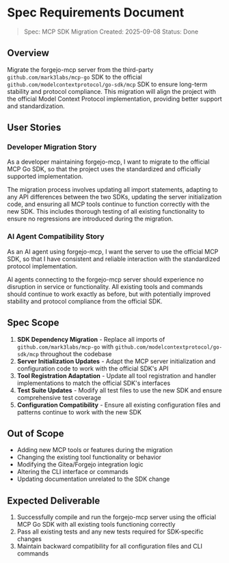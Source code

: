 # Spec Requirements Document

> Spec: MCP SDK Migration
> Created: 2025-09-08
> Status: Done

## Overview

Migrate the forgejo-mcp server from the third-party `github.com/mark3labs/mcp-go` SDK to the official `github.com/modelcontextprotocol/go-sdk/mcp` SDK to ensure long-term stability and protocol compliance. This migration will align the project with the official Model Context Protocol implementation, providing better support and standardization.

## User Stories

### Developer Migration Story

As a developer maintaining forgejo-mcp, I want to migrate to the official MCP Go SDK, so that the project uses the standardized and officially supported implementation.

The migration process involves updating all import statements, adapting to any API differences between the two SDKs, updating the server initialization code, and ensuring all MCP tools continue to function correctly with the new SDK. This includes thorough testing of all existing functionality to ensure no regressions are introduced during the migration.

### AI Agent Compatibility Story

As an AI agent using forgejo-mcp, I want the server to use the official MCP SDK, so that I have consistent and reliable interaction with the standardized protocol implementation.

AI agents connecting to the forgejo-mcp server should experience no disruption in service or functionality. All existing tools and commands should continue to work exactly as before, but with potentially improved stability and protocol compliance from the official SDK.

## Spec Scope

1. **SDK Dependency Migration** - Replace all imports of `github.com/mark3labs/mcp-go` with `github.com/modelcontextprotocol/go-sdk/mcp` throughout the codebase
2. **Server Initialization Updates** - Adapt the MCP server initialization and configuration code to work with the official SDK's API
3. **Tool Registration Adaptation** - Update all tool registration and handler implementations to match the official SDK's interfaces
4. **Test Suite Updates** - Modify all test files to use the new SDK and ensure comprehensive test coverage
5. **Configuration Compatibility** - Ensure all existing configuration files and patterns continue to work with the new SDK

## Out of Scope

- Adding new MCP tools or features during the migration
- Changing the existing tool functionality or behavior
- Modifying the Gitea/Forgejo integration logic
- Altering the CLI interface or commands
- Updating documentation unrelated to the SDK change

## Expected Deliverable

1. Successfully compile and run the forgejo-mcp server using the official MCP Go SDK with all existing tools functioning correctly
2. Pass all existing tests and any new tests required for SDK-specific changes
3. Maintain backward compatibility for all configuration files and CLI commands


